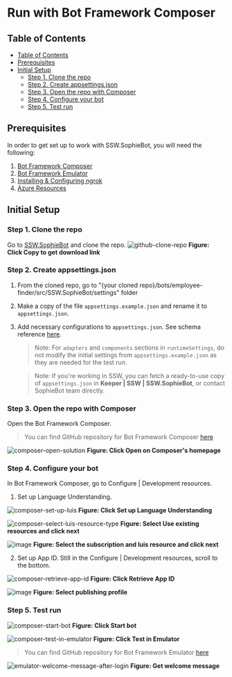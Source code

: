 # Run with Bot Framework Composer

## Table of Contents
- [Table of Contents](#table-of-contents)
- [Prerequisites](#prerequisites)
- [Initial Setup](#initial-setup)
  - [Step 1. Clone the repo](#step-1-clone-the-repo)
  - [Step 2. Create appsettings.json](#step-2-create-appsettingsjson)
  - [Step 3. Open the repo with Composer](#step-3-open-the-repo-with-composer)
  - [Step 4. Configure your bot](#step-4-configure-your-bot)
  - [Step 5. Test run](#step-5-test-run)

## Prerequisites

In order to get set up to work with SSW.SophieBot, you will need the following:

1. [Bot Framework Composer](https://docs.microsoft.com/en-us/composer/install-composer?tabs=macos)
2. [Bot Framework Emulator](https://github.com/Microsoft/BotFramework-Emulator/blob/master/README.md)
3. [Installing & Configuring ngrok](<https://github.com/Microsoft/BotFramework-Emulator/wiki/Tunneling-(ngrok)>)
4. [Azure Resources](https://github.com/SSWConsulting/SSW.SophieBot.Private/blob/main/Instruction-Azure-Resources.md#azure-resources)

## Initial Setup

### Step 1. Clone the repo

Go to [SSW.SophieBot](https://github.com/SSWConsulting/SSW.SophieBot) and clone the repo.
![github-clone-repo](images/github-clone-repo.png)
**Figure: Click Copy to get download link**

### Step 2. Create appsettings.json

1. From the cloned repo, go to "{your cloned repo}/bots/employee-finder/src/SSW.SophieBot/settings" folder
2. Make a copy of the file `appsettings.example.json` and rename it to `appsettings.json`.
3. Add necessary configurations to `appsettings.json`. See schema reference [here](Schema-Reference.md).
   > Note: For `adapters` and `components` sections in `runtimeSettings`, do not modify the initial settings from `appsettings.example.json` as they are needed for the test run.

   > Note: If you're working in SSW, you can fetch a ready-to-use copy of `appsettings.json` in **Keeper | SSW | SSW.SophieBot**, or contact SophieBot team directly.

### Step 3. Open the repo with Composer

Open the Bot Framework Composer.

> You can find GitHub repository for Bot Framework Composer [here](https://github.com/microsoft/BotFramework-Composer)

![composer-open-solution](images/composer-open-solution.png)
**Figure: Click Open on Composer's homepage**

### Step 4. Configure your bot

In Bot Framework Composer, go to Configure | Development resources.

1. Set up Language Understanding.

![composer-set-up-luis](images/composer-set-up-luis.png)
**Figure: Click Set up Language Understanding**

![composer-select-luis-resource-type](images/composer-select-luis-resource-type.png)
**Figure: Select Use existing resources and click next**

![image](https://user-images.githubusercontent.com/37203901/146319906-2d65b4fc-fb57-4200-aa0d-cc1276213d2e.png)
**Figure: Select the subscription and luis resource and click next**

2. Set up App ID. Still in the Configure | Development resources, scroll to the bottom.

![composer-retrieve-app-id](images/composer-retrieve-app-id.png)
**Figure: Click Retrieve App ID**

![image](https://user-images.githubusercontent.com/37203901/146319988-83039f34-7380-42e6-b193-a1f89066e368.png)
**Figure: Select publishing profile**

### Step 5. Test run

![composer-start-bot](images/composer-start-bot.png)
**Figure: Click Start bot**

![composer-test-in-emulator](images/composer-test-in-emulator.png)
**Figure: Click Test in Emulator**

> You can find GitHub repository for Bot Framework Emulator [here](https://github.com/microsoft/BotFramework-Emulator)

![emulator-welcome-message-after-login](images/emulator-welcome-message.png)
**Figure: Get welcome message**
